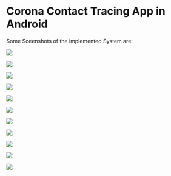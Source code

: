 # Corona Contact Tracing App in Android

Some Sceenshots of the implemented System are:

![](https://github.com/sneha-almeida/Corona-Contact-Tracing-App-in-Android-/blob/main/ss-1.jpg)


![](https://github.com/sneha-almeida/Corona-Contact-Tracing-App-in-Android-/blob/main/ss-2.jpg)


![](https://github.com/sneha-almeida/Corona-Contact-Tracing-App-in-Android-/blob/main/ss-3.jpg)


![](https://github.com/sneha-almeida/Corona-Contact-Tracing-App-in-Android-/blob/main/ss-4.jpg)


![](https://github.com/sneha-almeida/Corona-Contact-Tracing-App-in-Android-/blob/main/ss-5.jpg)


![](https://github.com/sneha-almeida/Corona-Contact-Tracing-App-in-Android-/blob/main/ss-6.jpg)


![](https://github.com/sneha-almeida/Corona-Contact-Tracing-App-in-Android-/blob/main/ss-7.jpg)


![](https://github.com/sneha-almeida/Corona-Contact-Tracing-App-in-Android-/blob/main/ss-9.jpg)


![](https://github.com/sneha-almeida/Corona-Contact-Tracing-App-in-Android-/blob/main/Screenshot_20210602-014124.jpg)


![](https://github.com/sneha-almeida/Corona-Contact-Tracing-App-in-Android-/blob/main/ss-10.jpg)


![](https://github.com/sneha-almeida/Corona-Contact-Tracing-App-in-Android-/blob/main/ss-11.PNG)
